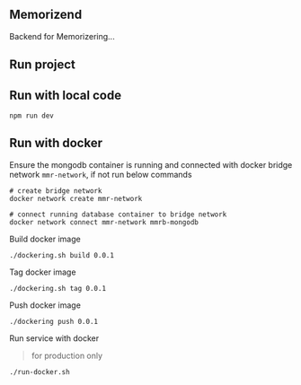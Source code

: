 Memorizend
--

Backend for Memorizering...

## Run project

## Run with local code
```commandline
npm run dev
```

## Run with docker
Ensure the mongodb container is running and connected with docker bridge network `mmr-network`, if not run below commands
```commandline
# create bridge network
docker network create mmr-network

# connect running database container to bridge network
docker network connect mmr-network mmrb-mongodb
```

Build docker image
```commandline
./dockering.sh build 0.0.1
```

Tag docker image
```commandline
./dockering.sh tag 0.0.1
```

Push docker image
```commandline
./dockering push 0.0.1
```

Run service with docker
> for production only
```commandline
./run-docker.sh
```


